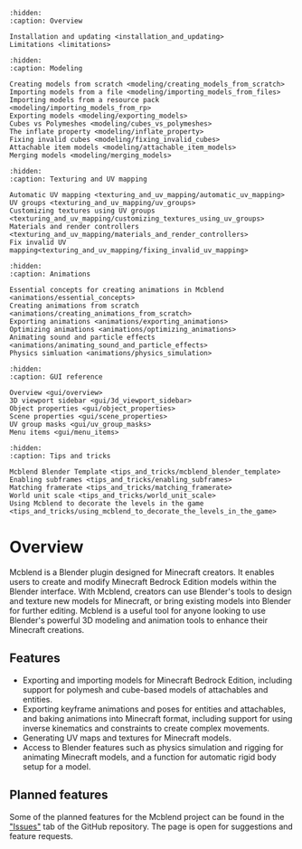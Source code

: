 ```{toctree}
:hidden:
:caption: Overview

Installation and updating <installation_and_updating>
Limitations <limitations>
```

```{toctree}
:hidden:
:caption: Modeling

Creating models from scratch <modeling/creating_models_from_scratch>
Importing models from a file <modeling/importing_models_from_files>
Importing models from a resource pack <modeling/importing_models_from_rp>
Exporting models <modeling/exporting_models>
Cubes vs Polymeshes <modeling/cubes_vs_polymeshes>
The inflate property <modeling/inflate_property>
Fixing invalid cubes <modeling/fixing_invalid_cubes>
Attachable item models <modeling/attachable_item_models>
Merging models <modeling/merging_models>
```

```{toctree}
:hidden:
:caption: Texturing and UV mapping

Automatic UV mapping <texturing_and_uv_mapping/automatic_uv_mapping>
UV groups <texturing_and_uv_mapping/uv_groups>
Customizing textures using UV groups <texturing_and_uv_mapping/customizing_textures_using_uv_groups>
Materials and render controllers <texturing_and_uv_mapping/materials_and_render_controllers>
Fix invalid UV mapping<texturing_and_uv_mapping/fixing_invalid_uv_mapping>
```

```{toctree}
:hidden:
:caption: Animations

Essential concepts for creating animations in Mcblend <animations/essential_concepts>
Creating animations from scratch <animations/creating_animations_from_scratch>
Exporting animations <animations/exporting_animations>
Optimizing animations <animations/optimizing_animations>
Animating sound and particle effects <animations/animating_sound_and_particle_effects>
Physics simluation <animations/physics_simulation>
```

```{toctree}
:hidden:
:caption: GUI reference

Overview <gui/overview>
3D viewport sidebar <gui/3d_viewport_sidebar>
Object properties <gui/object_properties>
Scene properties <gui/scene_properties>
UV group masks <gui/uv_group_masks>
Menu items <gui/menu_items>
```

```{toctree}
:hidden:
:caption: Tips and tricks

Mcblend Blender Template <tips_and_tricks/mcblend_blender_template>
Enabling subframes <tips_and_tricks/enabling_subframes>
Matching framerate <tips_and_tricks/matching_framerate>
World unit scale <tips_and_tricks/world_unit_scale>
Using Mcblend to decorate the levels in the game <tips_and_tricks/using_mcblend_to_decorate_the_levels_in_the_game>
```


# Overview
Mcblend is a Blender plugin designed for Minecraft creators. It enables users to create and modify Minecraft Bedrock Edition models within the Blender interface. With Mcblend, creators can use Blender's tools to design and texture new models for Minecraft, or bring existing models into Blender for further editing. Mcblend is a useful tool for anyone looking to use Blender's powerful 3D modeling and animation tools to enhance their Minecraft creations.

## Features
- Exporting and importing models for Minecraft Bedrock Edition, including support for polymesh and cube-based models of attachables and entities.
- Exporting keyframe animations and poses for entities and attachables, and baking animations into Minecraft format, including support for using inverse kinematics and constraints to create complex movements.
- Generating UV maps and textures for Minecraft models.
- Access to Blender features such as physics simulation and rigging for animating Minecraft models, and a function for automatic rigid body setup for a model.

## Planned features
Some of the planned features for the Mcblend project can be found in the ["Issues"](https://github.com/Nusiq/mcblend/issues) tab of the GitHub repository.
The page is open for suggestions and feature requests.
